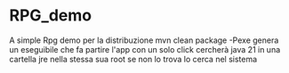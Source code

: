 # RPG_demo
A simple Rpg demo
per la distribuzione 
mvn clean package -Pexe
genera un eseguibile che fa partire l'app con un solo click
cercherà java 21 in una cartella jre nella stessa sua root se non lo trova lo cerca nel sistema